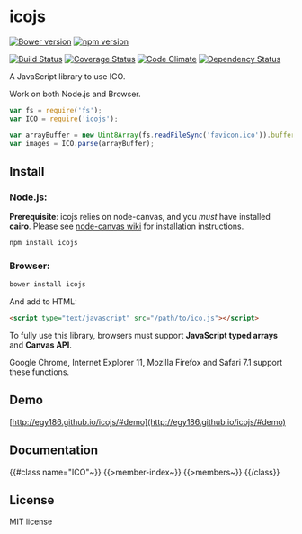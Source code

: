 # icojs

[![Bower version](https://img.shields.io/bower/v/icojs.svg)](https://github.com/egy186/icojs)
[![npm version](https://img.shields.io/npm/v/icojs.svg)](https://www.npmjs.com/package/icojs)

[![Build Status](https://img.shields.io/travis/egy186/icojs.svg)](https://travis-ci.org/egy186/icojs)
[![Coverage Status](https://img.shields.io/coveralls/egy186/icojs.svg)](https://coveralls.io/r/egy186/icojs)
[![Code Climate](https://img.shields.io/codeclimate/github/egy186/icojs.svg)](https://codeclimate.com/github/egy186/icojs)
[![Dependency Status](https://img.shields.io/david/egy186/icojs.svg)](https://david-dm.org/egy186/icojs)

A JavaScript library to use ICO.

Work on both Node.js and Browser.

```js
var fs = require('fs');
var ICO = require('icojs');

var arrayBuffer = new Uint8Array(fs.readFileSync('favicon.ico')).buffer;
var images = ICO.parse(arrayBuffer);
```

## Install

### Node.js:

__Prerequisite__: icojs relies on node-canvas, and you _must_ have installed __cairo__. Please see [node-canvas wiki](https://github.com/Automattic/node-canvas/wiki/_pages) for installation instructions.

```sh
npm install icojs
```

### Browser:

```sh
bower install icojs
```

And add to HTML:

```html
<script type="text/javascript" src="/path/to/ico.js"></script>
```

To fully use this library, browsers must support **JavaScript typed arrays** and **Canvas API**.

Google Chrome, Internet Explorer 11, Mozilla Firefox and Safari 7.1 support these functions.

## Demo

[http://egy186.github.io/icojs/#demo](http://egy186.github.io/icojs/#demo)

<a name="ICO"></a>
## Documentation
{{#class name="ICO"~}}
{{>member-index~}}
{{>members~}}
{{/class}}

## License

MIT license
